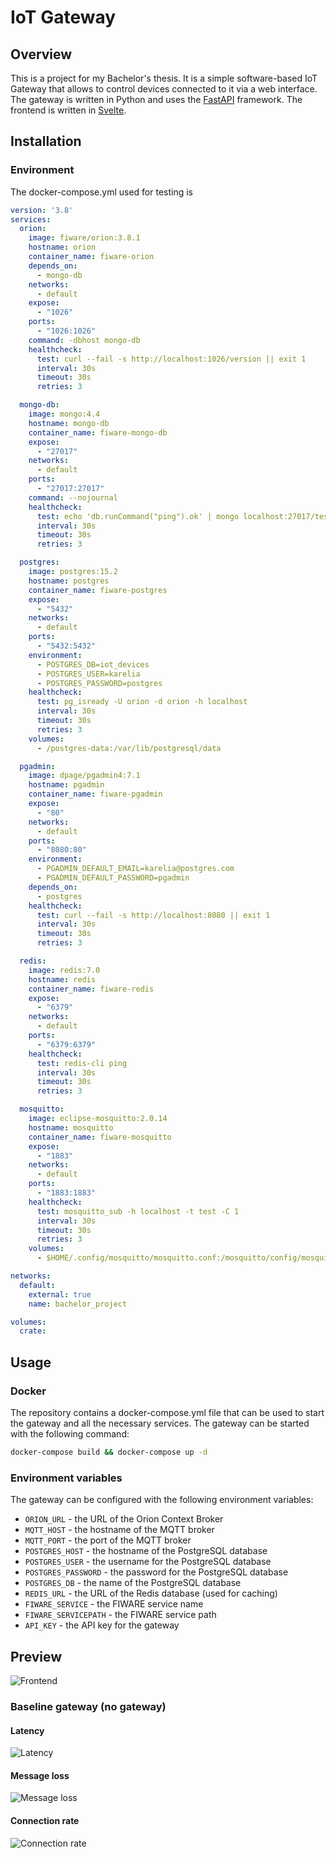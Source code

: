 # IoT Gateway

## Overview
This is a project for my Bachelor's thesis. It is a simple software-based IoT Gateway that allows to control devices connected to it via a web interface. The gateway is written in Python and uses the [FastAPI](https://fastapi.tiangolo.com/) framework. The frontend is written in [Svelte](https://svelte.dev/).


## Installation
### Environment 
The docker-compose.yml used for testing is
```yaml
version: '3.8'
services:
  orion:
    image: fiware/orion:3.8.1
    hostname: orion
    container_name: fiware-orion
    depends_on:
      - mongo-db
    networks:
      - default
    expose:
      - "1026"
    ports:
      - "1026:1026"
    command: -dbhost mongo-db
    healthcheck:
      test: curl --fail -s http://localhost:1026/version || exit 1
      interval: 30s
      timeout: 30s
      retries: 3

  mongo-db:
    image: mongo:4.4
    hostname: mongo-db
    container_name: fiware-mongo-db
    expose:
      - "27017"
    networks:
      - default
    ports:
      - "27017:27017"
    command: --nojournal
    healthcheck:
      test: echo 'db.runCommand("ping").ok' | mongo localhost:27017/test --quiet
      interval: 30s
      timeout: 30s
      retries: 3

  postgres:
    image: postgres:15.2
    hostname: postgres
    container_name: fiware-postgres
    expose:
      - "5432"
    networks:
      - default
    ports:
      - "5432:5432"
    environment:
      - POSTGRES_DB=iot_devices
      - POSTGRES_USER=karelia
      - POSTGRES_PASSWORD=postgres
    healthcheck:
      test: pg_isready -U orion -d orion -h localhost
      interval: 30s
      timeout: 30s
      retries: 3
    volumes:
      - /postgres-data:/var/lib/postgresql/data

  pgadmin:
    image: dpage/pgadmin4:7.1
    hostname: pgadmin
    container_name: fiware-pgadmin
    expose:
      - "80"
    networks:
      - default
    ports:
      - "8080:80"
    environment:
      - PGADMIN_DEFAULT_EMAIL=karelia@postgres.com
      - PGADMIN_DEFAULT_PASSWORD=pgadmin
    depends_on:
      - postgres
    healthcheck:
      test: curl --fail -s http://localhost:8080 || exit 1
      interval: 30s
      timeout: 30s
      retries: 3

  redis:
    image: redis:7.0
    hostname: redis
    container_name: fiware-redis
    expose:
      - "6379"
    networks:
      - default
    ports:
      - "6379:6379"
    healthcheck:
      test: redis-cli ping
      interval: 30s
      timeout: 30s
      retries: 3

  mosquitto:
    image: eclipse-mosquitto:2.0.14
    hostname: mosquitto
    container_name: fiware-mosquitto
    expose:
      - "1883"
    networks:
      - default
    ports:
      - "1883:1883"
    healthcheck:
      test: mosquitto_sub -h localhost -t test -C 1
      interval: 30s
      timeout: 30s
      retries: 3
    volumes:
      - $HOME/.config/mosquitto/mosquitto.conf:/mosquitto/config/mosquitto.conf

networks:
  default:
    external: true
    name: bachelor_project

volumes:
  crate:
```

## Usage
### Docker
The repository contains a docker-compose.yml file that can be used to start the gateway and all the necessary services. The gateway can be started with the following command:
```bash
docker-compose build && docker-compose up -d
```

### Environment variables
The gateway can be configured with the following environment variables:
- `ORION_URL` - the URL of the Orion Context Broker
- `MQTT_HOST` - the hostname of the MQTT broker
- `MQTT_PORT` - the port of the MQTT broker
- `POSTGRES_HOST` - the hostname of the PostgreSQL database
- `POSTGRES_USER` - the username for the PostgreSQL database
- `POSTGRES_PASSWORD` - the password for the PostgreSQL database
- `POSTGRES_DB` - the name of the PostgreSQL database
- `REDIS_URL` - the URL of the Redis database (used for caching)
- `FIWARE_SERVICE` - the FIWARE service name
- `FIWARE_SERVICEPATH` - the FIWARE service path
- `API_KEY` - the API key for the gateway


## Preview
![Frontend](frontend/preview/preview_v0.1.png)


### Baseline gateway (no gateway)
#### Latency
![Latency](tests/preview/test_latency.png "Latency")

#### Message loss
![Message loss](tests/preview/test_messloss.png "Message loss")

#### Connection rate
![Connection rate](tests/preview/test_connrate.png "Connection rate")
